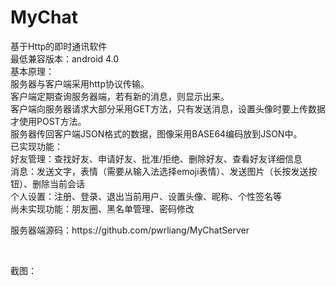 # MyChat<br />
基于Http的即时通讯软件<br />
最低兼容版本：android 4.0<br />
基本原理：<br />
服务器与客户端采用http协议传输。<br />
客户端定期查询服务器端，若有新的消息，则显示出来。<br />
客户端向服务器请求大部分采用GET方法，只有发送消息，设置头像时要上传数据才使用POST方法。<br />
服务器传回客户端JSON格式的数据，图像采用BASE64编码放到JSON中。<br />
已实现功能：<br />
好友管理：查找好友、申请好友、批准/拒绝、删除好友、查看好友详细信息<br />
消息：发送文字，表情（需要从输入法选择emoji表情）、发送图片（长按发送按钮）、删除当前会话<br />
个人设置：注册、登录、退出当前用户、设置头像、昵称、个性签名等<br />
尚未实现功能：朋友圈、黑名单管理、密码修改<br />

<p>
	服务器端源码：https://github.com/pwrliang/MyChatServer
</p>
<p>
	<br />
	
</p>
<p>
	截图：
</p>
<p>
	<img src="https://raw.githubusercontent.com/pwrliang/MyChat/master/DEMO/Screenshot_2016-02-12-17-58-35_com.gl.mychatclient.png" alt="" /><br />
	
</p>
<p>
	<img src="https://raw.githubusercontent.com/pwrliang/MyChat/master/DEMO/Screenshot_2016-02-12-17-58-14_com.gl.mychatclient.png" alt="" />
</p>
<p>
	<img src="https://raw.githubusercontent.com/pwrliang/MyChat/master/DEMO/Screenshot_2016-02-12-18-01-02_com.gl.mychatclient.png" alt="" /><br />
	
</p>
<p>
	<br />
	
</p>
<p>
	<img src="https://raw.githubusercontent.com/pwrliang/MyChat/master/DEMO/Screenshot_2016-02-12-18-04-15_com.gl.mychatclient.png" alt="" /><br />
	
</p>
